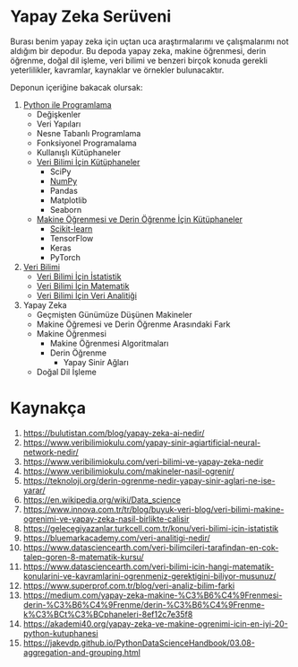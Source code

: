 # Yapay Zeka Serüveni

Burası benim yapay zeka için uçtan uca araştırmalarımı ve çalışmalarımı not aldığım bir depodur. Bu depoda yapay zeka, makine öğrenmesi, derin öğrenme, doğal dil işleme, veri bilimi ve benzeri birçok konuda gerekli yeterlilikler, kavramlar, kaynaklar ve örnekler bulunacaktır.

Deponun içeriğine bakacak olursak:

1. [Python ile Programlama](../main/Python-ile-Programlama)
    - Değişkenler
    - Veri Yapıları
    - Nesne Tabanlı Programlama
    - Fonksiyonel Programalama
    - Kullanışlı Kütüphaneler
    - [Veri Bilimi İçin Kütüphaneler](../main/Python-ile-Programlama/Veri-Bilimi-Icin-Kütüphaneler)
        - SciPy
        - [NumPy](../main/Python-ile-Programlama/Veri-Bilimi-Icin-Kütüphaneler/NumPy.ipynb)
        - Pandas
        - Matplotlib
        - Seaborn
    - [Makine Öğrenmesi ve Derin Öğrenme İçin Kütüphaneler](../main//Python-ile-Programlama/Makine-Ogrenmesi-ve-Derin-Ogrenme-Icin-Kutuphaneler)
        - [Scikit-learn](../main/Python-ile-Programlama/Makine-Ogrenmesi-ve-Derin-Ogrenme-Icin-Kutuphaneler/scikit-learn.ipynb)
        - TensorFlow
        - Keras
        - PyTorch 
2. [Veri Bilimi](../main/Veri-Bilimi)
    - [Veri Bilimi İçin İstatistik](../main/Veri-Bilimi/Veri-Bilimi-Icin-Istatistik.ipynb)
    - [Veri Bilimi İçin Matematik](../main/Veri-Bilimi/Veri-Bilimi-Icin-Matematik.ipynb)
    - [Veri Bilimi İçin Veri Analitiği](../main/Veri-Bilimi/Veri-Bilimi-Icin-Veri-Analitigi.ipynb)
3. Yapay Zeka
    - Geçmişten Günümüze Düşünen Makineler
    - Makine Öğremesi ve Derin Öğrenme Arasındaki Fark
    - Makine Öğrenmesi
        - Makine Öğrenmesi Algoritmaları
        - Derin Öğrenme
            - Yapay Sinir Ağları
    - Doğal Dil İşleme

# Kaynakça
1. https://bulutistan.com/blog/yapay-zeka-ai-nedir/
2. https://www.veribilimiokulu.com/yapay-sinir-agiartificial-neural-network-nedir/
3. https://www.veribilimiokulu.com/veri-bilimi-ve-yapay-zeka-nedir
4. https://www.veribilimiokulu.com/makineler-nasil-ogrenir/
5. https://teknoloji.org/derin-ogrenme-nedir-yapay-sinir-aglari-ne-ise-yarar/
6. https://en.wikipedia.org/wiki/Data_science
7. https://www.innova.com.tr/tr/blog/buyuk-veri-blog/veri-bilimi-makine-ogrenimi-ve-yapay-zeka-nasil-birlikte-calisir
8. https://gelecegiyazanlar.turkcell.com.tr/konu/veri-bilimi-icin-istatistik
9. https://bluemarkacademy.com/veri-analitigi-nedir/
10. https://www.datasciencearth.com/veri-bilimcileri-tarafindan-en-cok-talep-goren-8-matematik-kursu/
11. https://www.datasciencearth.com/veri-bilimi-icin-hangi-matematik-konularini-ve-kavramlarini-ogrenmeniz-gerektigini-biliyor-musunuz/
12. https://www.superprof.com.tr/blog/veri-analiz-bilim-farki
13. https://medium.com/yapay-zeka-makine-%C3%B6%C4%9Frenmesi-derin-%C3%B6%C4%9Frenme/derin-%C3%B6%C4%9Frenme-k%C3%BCt%C3%BCphaneleri-8ef12c7e35f8
14. https://akademi40.org/yapay-zeka-ve-makine-ogrenimi-icin-en-iyi-20-python-kutuphanesi
15. https://jakevdp.github.io/PythonDataScienceHandbook/03.08-aggregation-and-grouping.html
